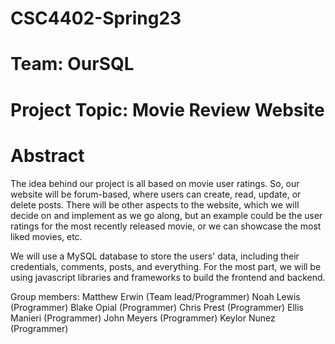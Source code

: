 # CSC4402-Spring23

# Team: OurSQL

# Project Topic: Movie Review Website

# Abstract

The idea behind our project is all based on movie user ratings. So, our website will be forum-based, where users can create, read, update, or delete posts. There will be other aspects to the website, which we will decide on and implement as we go along, but an example could be the user ratings for the most recently released movie, or we can showcase the most liked movies, etc. 

We will use a MySQL database to store the users' data, including their credentials, comments, posts, and everything. For the most part, we will be using javascript libraries and frameworks to build the frontend and backend. 

Group members:
Matthew Erwin (Team lead/Programmer)
Noah Lewis (Programmer)
Blake Opial (Programmer)
Chris Prest (Programmer)
Ellis Manieri (Programmer)
John Meyers (Programmer)
Keylor Nunez (Programmer)
